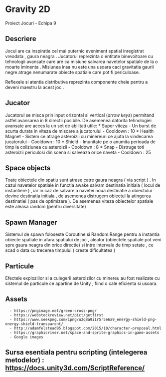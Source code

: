 # Gravity 2D

Proiect Jocuri - Echipa 9

## Descriere 
   Jocul are ca inspiratie cel mai puternic eveniment spatial inregistrat vreodata , gaura neagra . Jucatorul reprezinta o entitate binevoitoare cu tehnologii avansate care are ca misiune salvarea navetelor spatiale de la o moarte iminenta . Misiunea insa nu este una usoara caci gravitatia gaurii negre atrage nenumarate obiecte spatiale care pot fi periculoase.
      
   Reflexele si atentia distributiva reprezinta componente cheie pentru a deveni maestru la acest joc .
      
## Jucator
   Jucatorul se misca prin input orizontal si vertical (*arrow keys*) permitand astfel avansarea in 8 directii posibile. De asemenea datorita tehnologiei avansate are acces la un set de abilitati utile:
      * Super viteza - Un burst de scurta durata in viteza de miscare a jucatorului - Cooldown : 10
      * Health Magnet - Sistem ce atrage asteroizii cu minereuri ce ajuta la vindecarea jucatorului - Cooldown : 10
      * Shield - Imunitate pe o anumita perioada de timp la coliziunea cu asteroizii - Cooldown : 8
      * Snap - Distruge toti asteroizii periculosi din scena si salveaza orice naveta - Cooldown : 25

## Space objects
   Toate obiectele din spatiu sunt atrase catre gaura neagra ( via script ) . In cazul navetelor spatiale in functia awake salvam destinatia initiala ( locul de instantiere ) , iar in caz de salvare a navetei noua destinatie a obiectului devine destinatia initiala , de asemenea distrugem obiectul la atingerea destinatiei ( pas de optimizare ).
   De asemenea viteza obiectelor spatiale este aleasa random (pentru diversitate)

## Spawn Manager 
   Sistemul de spawn foloseste Coroutine si Random.Range pentru a instantia obiecte spatiale in afara spatiului de joc , aleator (obiectele spatiale pot veni spre gaura neagra din orice directie) si intre intervale de timp setate , ce scad o data cu trecerea timpului ( creste dificultatea ) 
      
## Particule   
   Efectele exploziilor si a culegerii asteroizilor cu minereu au fost realizate cu sistemul de particule ce apartine de Unity , fiind o cale eficienta si usoara.
      
## Assets

      - https://pngimage.net/green-cross-png/
      - https://webstockreview.net/pict/getfirst
      - https://www.seekpng.com/ipng/u2q8a9i1r5r5e6a9_energy-shield-png-energy-shield-transparent/
      - http://adamfelstead95.blogspot.com/2015/10/character-proposal.html
      - https://graphicriver.net/space-and-sprite-graphics-in-game-assets
      - Google images 
      
## Sursa esentiala pentru scripting (intelegerea metodelor) : https://docs.unity3d.com/ScriptReference/
